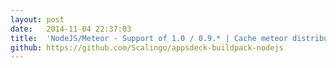 ```yaml
---
layout:	post
date:	2014-11-04 22:37:03
title:	'NodeJS/Meteor - Support of 1.0 / 0.9.* | Cache meteor distribution'
github: https://github.com/Scalingo/appsdeck-buildpack-nodejs
---
```


